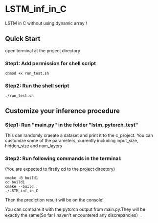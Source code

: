 # LSTM_inf_in_C
LSTM in C without using dynamic array！

## Quick Start
open terminal at the project directory
### Step1: Add permission for shell script
```
chmod +x run_test.sh
```
### Step2: Run the shell script
```
./run_test.sh
```


## Customize your inference procedure
### Step1: Run "main.py" in the folder "lstm_pytorch_test"
This can randomly craeate a dataset and print it to the c_project.
You can customize some of the parameters, currently including input_size, hidden_size and num_layers 


### Step2: Run following commands in the terminal:
(You are expected to firstly cd to the project directory)
```
cmake -B build1
cd build1
cmake --build .
./LSTM_inf_in_C
```
        
Then the prediction result will be on the console!

You can compare it with the pytorch output from main.py.They will be exactly the same(So far I haven't encountered any discrepancies）.
